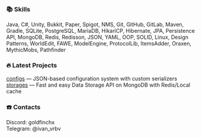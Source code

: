 ### 📚 Skills
Java, C#, Unity, Bukkit, Paper, Spigot, NMS, Git, GitHub, GitLab, Maven, Gradle, SQLite, PostgreSQL, MariaDB, HikariCP, Hibernate, JPA, Persistence API, MongoDB, Redis, Redisson, JSON, YAML, OOP, SOLID, Linux, Design Patterns, WorldEdit, FAWE, ModelEngine, ProtocolLib, ItemsAdder, Oraxen, MythicMobs, Pathfinder

### 🔥 Latest Projects
[configs](https://github.com/goldfinchx/configs) — JSON-based configuration system with custom serializers    
[storages](https://github.com/goldfinchx/storages) — Fast and easy Data Storage API on MongoDB with Redis/Local cache

### ☎️ Contacts 
Discord: goldfinchx    
Telegram: @ivan_vrbv
